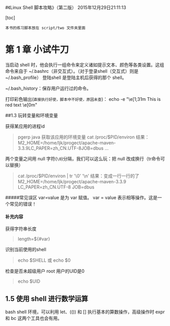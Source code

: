#《Linux Shell 脚本攻略》（第二版） 2015年12月29日21:11:13

[toc]

`本书的练习脚本放在 script/two 文件夹里面`

# 第 1 章 小试牛刀

当启动 shell 时，他会执行一组命令来定义诸如提示文本、颜色等各类设置。这组命令来自于 ~/.bashrc（非交互式）。（对于登录shell（交互式）则是 ~/.bash_profile）
登陆shell 是登陆主机后获得的那个 shell。

~/.bash_history：保存用户运行过的命令。

打印彩色输出(`直接执行好使，脚本中不好使，原因未查`)：
echo -e "\e[1;31m This is red text \e[0m"

##1.3 玩转变量和环境变量

获得某应用的进程id
>pgerp java
获取该应用的环境变量
>cat /proc/$PID/environ
>结果：M2_HOME=/home/ljk/progect/apache-maven-3.3.9LC_PAPER=zh_CN.UTF-8JOB=dbus ...

两个变量之间用 null 字符(`\0`)分隔，我们可以这么玩：把 null 改成换行（tr命令可以替换）
>cat /proc/$PID/environ | tr '\0' '\n'
>结果：变成一行一行的了
>M2_HOME=/home/ljk/progect/apache-maven-3.3.9
>LC_PAPER=zh_CN.UTF-8
>JOB=dbus 

#####常见误区
var=value 是为 var 赋值。
var = value 表示相等操作。这是一个常见的错误！

#### 补充内容
获得字符串长度
>length=${#var}

识别当前使用的shell
>echo $SHELL  或 echo $0

检查是否未超级用户
root 用户的UID是0
>echo $UID

## 1.5 使用 shell 进行数学运算
bash shell 环境，可以利用 let、(()) 和 [] 执行基本的算数操作，高级操作时 expr 和 bc 这两个工具也会有用。



